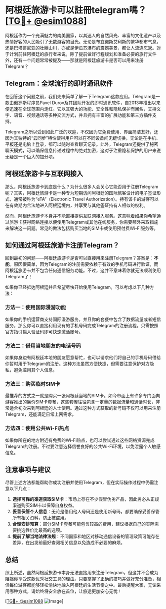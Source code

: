 # 阿根廷旅游卡可以註冊telegram嗎？[[TG💪+ @esim1088](https://t.me/s/esim1088)]

阿根廷作为一个充满魅力的南美国家，以其迷人的自然风光、丰富的文化遗产以及热情好客的人民吸引了无数游客的目光。无论是布宜诺斯艾利斯的繁华都市气息，还是巴塔哥尼亚的壮丽山川，亦或是伊瓜苏瀑布的震撼美景，都让人流连忘返。对于计划前往阿根廷的旅行者来说，除了提前做好行程规划和准备必要的旅行文件外，还有一个问题常常被提及——那就是阿根廷旅游卡是否可以用来注册Telegram？

## Telegram：全球流行的即时通讯软件

在回答这个问题之前，我们先来简单了解一下Telegram这款应用。Telegram是一款由俄罗斯程序员Pavel Durov及其团队开发的即时通讯软件，自2013年推出以来便迅速在全球范围内走红。它以其强大的功能、安全性和隐私保护而闻名，支持文字、语音、视频通话等多种交流方式，并且拥有丰富的扩展功能和第三方插件支持。

Telegram之所以受到如此广泛的欢迎，不仅因为它免费使用、界面简洁友好，还因为其独特的“云同步”特性使得用户可以在不同设备间无缝切换，无论是在手机、平板还是电脑上登录，都可以随时查看聊天记录。此外，Telegram还提供了秘密聊天模式，可以确保信息传递过程中的绝对加密，这对于注重隐私保护的用户来说无疑是一个巨大的加分项。

## 阿根廷旅游卡与互联网接入

那么，阿根廷旅游卡到底是什么？为什么很多人会关心它能否用于注册Telegram呢？其实，阿根廷旅游卡是一种专为短期访问阿根廷的国际旅客设计的电子签证形式，通常被称为“eTA”（Electronic Travel Authorization）。持有该卡的游客可以在有效期内合法地进入阿根廷境内，并享受与其他签证持有人相似的权利。

然而，阿根廷旅游卡本身并不能直接提供互联网接入服务。这意味着如果你希望通过旅游卡获得网络连接以便使用Telegram或其他在线服务，你需要额外采取措施来解决这一问题。常见的做法包括购买当地的SIM卡或使用预付费Wi-Fi服务等。

## 如何通过阿根廷旅游卡注册Telegram？

回到最初的问题——阿根廷旅游卡是否可以直接用来注册Telegram？答案是：**不能**。原因很简单，因为Telegram的注册需要依赖于有效的手机号码进行验证，而阿根廷旅游卡并不包含任何通信服务功能。不过，这并不意味着你就无法顺利使用Telegram了！

如果你已经抵达阿根廷并且希望尽快开始使用Telegram，可以考虑以下几种方法：

### 方法一：使用国际漫游功能
如果你的手机运营商支持国际漫游服务，并且你的套餐中包含了数据流量或者短信服务，那么你可以直接利用现有的手机号码完成Telegram的注册流程。只需按照官方指引输入验证码即可快速激活账号。

### 方法二：借用当地朋友的电话号码
如果你身边有阿根廷本地的朋友愿意帮忙，也可以请求他们将自己的手机号码借给你暂时用于Telegram的注册。这种方法虽然方便快捷，但需要注意保护对方隐私，避免滥用其个人信息。

### 方法三：购买临时SIM卡
最推荐的方式之一就是购买一张阿根廷当地的SIM卡。如今市面上有许多专门面向游客推出的廉价SIM卡套餐，这些套餐往往包含一定量的数据流量和通话时长，非常适合初次来到阿根廷的人士使用。通过这种方式获取的新号码不仅可以用来注册Telegram，还能满足日常上网需求。

### 方法四：使用公共Wi-Fi热点
如果你所在的地方附近有免费的Wi-Fi热点，也可以尝试通过这些网络资源完成Telegram的注册。不过要注意选择信誉良好的公共Wi-Fi环境，以免泄露个人敏感信息。

## 注意事项与建议

尽管上述方法都能帮助你成功注册并使用Telegram，但在实际操作过程中仍需注意以下几点：

1. **选择可靠的渠道获取SIM卡**：市场上存在不少假冒伪劣产品，因此务必从正规渠道购买SIM卡以保障自身权益。
2. **妥善保管个人信息**：无论是借用他人号码还是使用新号码，都要确保妥善保管所有相关资料，防止被盗用。
3. **合理安排预算**：部分SIM卡套餐可能包含较高的费用，建议根据自己的实际需要挑选性价比最高的选项。
4. **提前了解当地法律法规**：不同国家和地区对移动通信设备的管理政策可能存在差异，在出发前最好查阅相关信息以免造成不必要的麻烦。

## 总结

综上所述，虽然阿根廷旅游卡本身无法直接用来注册Telegram，但这并不会成为阻挡你享受这款优秀社交工具的理由。只要掌握了正确的技巧并做好充分准备，相信每位游客都能够轻松愉快地融入阿根廷的生活节奏之中。最后提醒大家，无论采用哪种方式，请始终将安全放在首位，让旅途更加安心无忧！

[[TG💪+ @esim1088](https://t.me/s/esim1088) ![Image](https://i.postimg.cc/4NQfJmqS/Snipaste-2025-05-13-00-14-12.png)]